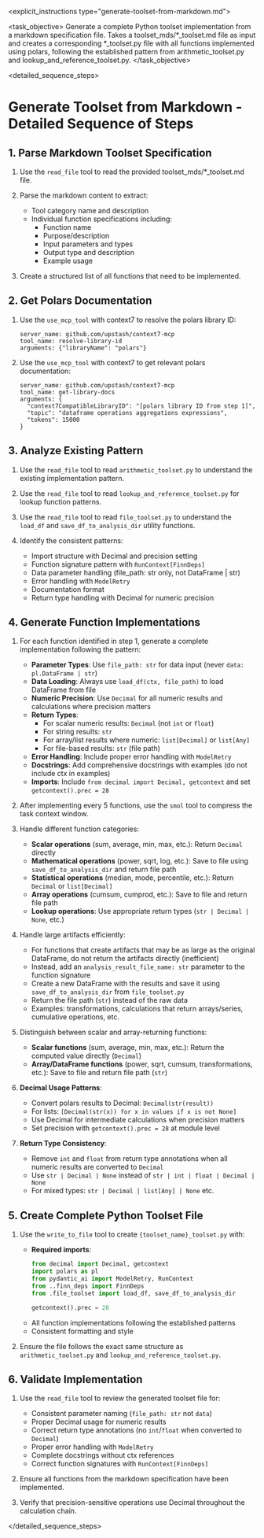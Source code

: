 <explicit_instructions type="generate-toolset-from-markdown.md">
<task name="Generate Toolset from Markdown">

<task_objective>
Generate a complete Python toolset implementation from a markdown specification file. Takes a toolset_mds/*_toolset.md file as input and creates a corresponding *_toolset.py file with all functions implemented using polars, following the established pattern from arithmetic_toolset.py and lookup_and_reference_toolset.py.
</task_objective>

<detailed_sequence_steps>
# Generate Toolset from Markdown - Detailed Sequence of Steps

## 1. Parse Markdown Toolset Specification

1. Use the `read_file` tool to read the provided toolset_mds/*_toolset.md file.

2. Parse the markdown content to extract:
   - Tool category name and description
   - Individual function specifications including:
     - Function name
     - Purpose/description
     - Input parameters and types
     - Output type and description
     - Example usage

3. Create a structured list of all functions that need to be implemented.

## 2. Get Polars Documentation

1. Use the `use_mcp_tool` with context7 to resolve the polars library ID:
   ```
   server_name: github.com/upstash/context7-mcp
   tool_name: resolve-library-id
   arguments: {"libraryName": "polars"}
   ```

2. Use the `use_mcp_tool` with context7 to get relevant polars documentation:
   ```
   server_name: github.com/upstash/context7-mcp
   tool_name: get-library-docs
   arguments: {
     "context7CompatibleLibraryID": "[polars library ID from step 1]",
     "topic": "dataframe operations aggregations expressions",
     "tokens": 15000
   }
   ```

## 3. Analyze Existing Pattern

1. Use the `read_file` tool to read `arithmetic_toolset.py` to understand the existing implementation pattern.

2. Use the `read_file` tool to read `lookup_and_reference_toolset.py` for lookup function patterns.

3. Use the `read_file` tool to read `file_toolset.py` to understand the `load_df` and `save_df_to_analysis_dir` utility functions.

4. Identify the consistent patterns:
   - Import structure with Decimal and precision setting
   - Function signature pattern with `RunContext[FinnDeps]`
   - Data parameter handling (file_path: str only, not DataFrame | str)
   - Error handling with `ModelRetry`
   - Documentation format
   - Return type handling with Decimal for numeric precision

## 4. Generate Function Implementations

1. For each function identified in step 1, generate a complete implementation following the pattern:
   - **Parameter Types**: Use `file_path: str` for data input (never `data: pl.DataFrame | str`)
   - **Data Loading**: Always use `load_df(ctx, file_path)` to load DataFrame from file
   - **Numeric Precision**: Use `Decimal` for all numeric results and calculations where precision matters
   - **Return Types**: 
     - For scalar numeric results: `Decimal` (not `int` or `float`)
     - For string results: `str`
     - For array/list results where numeric: `list[Decimal]` or `list[Any]`
     - For file-based results: `str` (file path)
   - **Error Handling**: Include proper error handling with `ModelRetry`
   - **Docstrings**: Add comprehensive docstrings with examples (do not include ctx in examples)
   - **Imports**: Include `from decimal import Decimal, getcontext` and set `getcontext().prec = 28`

2. After implementing every 5 functions, use the `smol` tool to compress the task context window.

3. Handle different function categories:
   - **Scalar operations** (sum, average, min, max, etc.): Return `Decimal` directly
   - **Mathematical operations** (power, sqrt, log, etc.): Save to file using `save_df_to_analysis_dir` and return file path
   - **Statistical operations** (median, mode, percentile, etc.): Return `Decimal` or `list[Decimal]`
   - **Array operations** (cumsum, cumprod, etc.): Save to file and return file path
   - **Lookup operations**: Use appropriate return types (`str | Decimal | None`, etc.)

4. Handle large artifacts efficiently:
   - For functions that create artifacts that may be as large as the original DataFrame, do not return the artifacts directly (inefficient)
   - Instead, add an `analysis_result_file_name: str` parameter to the function signature
   - Create a new DataFrame with the results and save it using `save_df_to_analysis_dir` from `file_toolset.py`
   - Return the file path (`str`) instead of the raw data
   - Examples: transformations, calculations that return arrays/series, cumulative operations, etc.

5. Distinguish between scalar and array-returning functions:
   - **Scalar functions** (sum, average, min, max, etc.): Return the computed value directly (`Decimal`)
   - **Array/DataFrame functions** (power, sqrt, cumsum, transformations, etc.): Save to file and return file path (`str`)

6. **Decimal Usage Patterns**:
   - Convert polars results to Decimal: `Decimal(str(result))`
   - For lists: `[Decimal(str(x)) for x in values if x is not None]`
   - Use Decimal for intermediate calculations when precision matters
   - Set precision with `getcontext().prec = 28` at module level

7. **Return Type Consistency**:
   - Remove `int` and `float` from return type annotations when all numeric results are converted to `Decimal`
   - Use `str | Decimal | None` instead of `str | int | float | Decimal | None`
   - For mixed types: `str | Decimal | list[Any] | None` etc.

## 5. Create Complete Python Toolset File

1. Use the `write_to_file` tool to create `{toolset_name}_toolset.py` with:
   - **Required imports**:
     ```python
     from decimal import Decimal, getcontext
     import polars as pl
     from pydantic_ai import ModelRetry, RunContext
     from ..finn_deps import FinnDeps
     from .file_toolset import load_df, save_df_to_analysis_dir
     
     getcontext().prec = 28
     ```
   - All function implementations following the established patterns
   - Consistent formatting and style

2. Ensure the file follows the exact same structure as `arithmetic_toolset.py` and `lookup_and_reference_toolset.py`.

## 6. Validate Implementation

1. Use the `read_file` tool to review the generated toolset file for:
   - Consistent parameter naming (`file_path: str` not `data`)
   - Proper Decimal usage for numeric results
   - Correct return type annotations (no `int`/`float` when converted to `Decimal`)
   - Proper error handling with `ModelRetry`
   - Complete docstrings without ctx references
   - Correct function signatures with `RunContext[FinnDeps]`

2. Ensure all functions from the markdown specification have been implemented.

3. Verify that precision-sensitive operations use Decimal throughout the calculation chain.

</detailed_sequence_steps>

</task>
</explicit_instructions>
